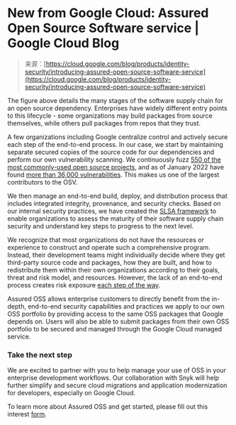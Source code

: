 <!--yml
category: 未分类
date: 2024-05-27 15:01:03
-->

# New from Google Cloud: Assured Open Source Software service | Google Cloud Blog

> 来源：[https://cloud.google.com/blog/products/identity-security/introducing-assured-open-source-software-service](https://cloud.google.com/blog/products/identity-security/introducing-assured-open-source-software-service)

 The figure above details the many stages of the software supply chain for an open source dependency. Enterprises have widely different entry points to this lifecycle - some organizations may build packages from source themselves, while others pull packages from repos that they trust. 

A few organizations including Google centralize control and actively secure each step of the end-to-end process. In our case, we start by maintaining separate secured copies of the source code for our dependencies and perform our own vulnerability scanning. We continuously fuzz [550 of the most commonly-used open source projects](https://github.com/google/oss-fuzz), and as of January 2022 have found [more than 36,000 vulnerabilities](https://github.com/google/oss-fuzz). This makes us one of the largest contributors to the OSV.

We then manage an end-to-end build, deploy, and distribution process that includes integrated integrity, provenance, and security checks. Based on our internal security practices, we have created the [SLSA framework](https://slsa.dev/) to enable organizations to assess the maturity of their software supply chain security and understand key steps to progress to the next level. 

We recognize that most organizations do not have the resources or experience to construct and operate such a comprehensive program. Instead, their development teams might individually decide where they get third-party source code and packages, how they are built, and how to redistribute them within their own organizations according to their goals, threat and risk model, and resources. However, the lack of an end-to-end process creates risk exposure [each step of the way](https://security.googleblog.com/2021/08/updates-on-our-continued-collaboration.html).

Assured OSS allows enterprise customers to directly benefit from the in-depth, end-to-end security capabilities and practices we apply to our own OSS portfolio by providing access to the same OSS packages that Google depends on. Users will also be able to submit packages from their own OSS portfolio to be secured and managed through the Google Cloud managed service.

### Take the next step

We are excited to partner with you to help manage your use of OSS in your enterprise development workflows. Our collaboration with Snyk will help further simplify and secure cloud migrations and application modernization for developers, especially on Google Cloud. 

To learn more about Assured OSS and get started, please fill out this interest [form](https://go.chronicle.security/assured-oss).